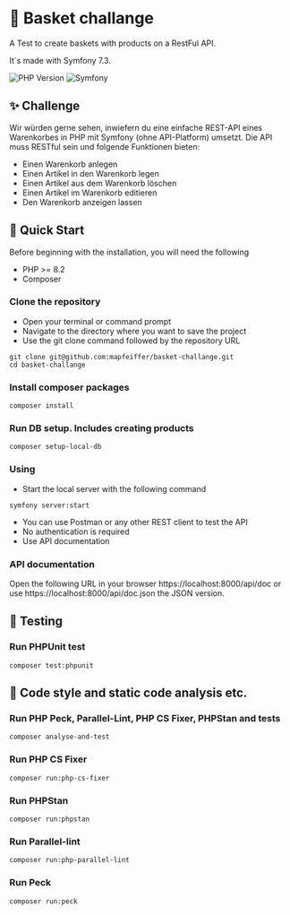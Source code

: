 # 🚀 Basket challange

A Test to create baskets with products on a RestFul API.

It´s made with Symfony 7.3. 

![PHP Version](https://img.shields.io/badge/PHP-8.2-blue?style=flat-square&logo=php)
![Symfony](https://img.shields.io/badge/Symfony-000000?style=flat-square&logo=Symfony&logoColor=white)

## ✨ Challenge

Wir würden gerne sehen, inwiefern du eine einfache REST-API eines Warenkorbes in PHP mit Symfony (ohne API-Platform) umsetzt. Die API muss RESTful sein und folgende Funktionen bieten:

- Einen Warenkorb anlegen
- Einen Artikel in den Warenkorb legen
- Einen Artikel aus dem Warenkorb löschen 
- Einen Artikel im Warenkorb editieren 
- Den Warenkorb anzeigen lassen

## 🚀 Quick Start

Before beginning with the installation, you will need the following

- PHP >= 8.2 
- Composer

### Clone the repository

- Open your terminal or command prompt
- Navigate to the directory where you want to save the project
- Use the git clone command followed by the repository URL

```
git clone git@github.com:mapfeiffer/basket-challange.git
cd basket-challange
```

### Install composer packages

```
composer install
```

### Run DB setup. Includes creating products

```
composer setup-local-db
```

### Using

- Start the local server with the following command

```
symfony server:start
```

- You can use Postman or any other REST client to test the API
- No authentication is required
- Use API documentation

### API documentation

Open the following URL in your browser https://localhost:8000/api/doc or use https://localhost:8000/api/doc.json the JSON version. 

## 🧪 Testing

### Run PHPUnit test

```
composer test:phpunit
```

## 🧹 Code style and static code analysis etc. 

### Run PHP Peck, Parallel-Lint, PHP CS Fixer, PHPStan and tests 

```
composer analyse-and-test
```

### Run PHP CS Fixer

```
composer run:php-cs-fixer
```

### Run PHPStan

```
composer run:phpstan
```

### Run Parallel-lint

```
composer run:php-parallel-lint
```

### Run Peck

```
composer run:peck
```
